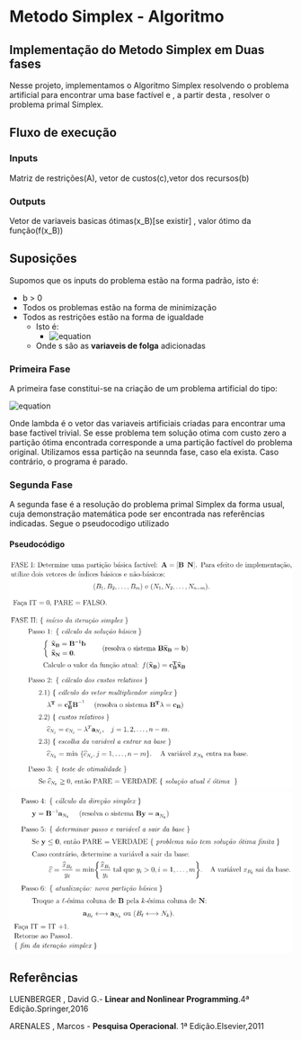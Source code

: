 # Metodo Simplex - Algoritmo
 ## Implementação do Metodo Simplex em Duas fases
 Nesse projeto, implementamos o Algoritmo Simplex resolvendo o problema artificial para encontrar uma base factível e , a partir desta , resolver o problema primal Simplex.
 ## Fluxo de execução
 ### Inputs 
 Matriz de restrições(A), vetor de custos(c),vetor dos recursos(b)
 ### Outputs 
 Vetor de variaveis basicas ótimas(x_B)[se existir] , valor ótimo da função(f(x_B))

 ## Suposições
 Supomos que os inputs do problema estão na forma padrão, isto é:
 - b > 0
 - Todos os problemas estão na forma de minimização
 - Todos as restrições estão na forma de igualdade 
    - Isto é: 
        - ![equation](https://latex.codecogs.com/png.image?%5Cbg%7Bwhite%7D%5Ctext%7Bmin%20%7D%20c%5Etx%5Cbegin%7Bcases%7DAx%20%5Cgeq%20b%20%5C%5Cx%5Cgeq%200%5C%5C%5Cend%7Bcases%7D%20%5Cmapsto%20%5Ctext%7B%20min%20%7Dc%5Etx%5Cbegin%7Bcases%7DAx%20&plus;%20Is%20=%20b%5C%5Cx,s%20%5Cgeq%200%5Cend%7Bcases%7D%20)
    - Onde s são as **variaveis de folga** adicionadas 
 ### Primeira Fase
 A primeira fase constitui-se na criação de um problema artificial do tipo:

 ![equation](https://latex.codecogs.com/png.image?%5Cdpi%7B110%7D%5Cbg%7Bwhite%7D%5Ctext%7Bmin%20%7D%20%5Csum%5Climits_%7Bi=1%7D%5Em%20%5Clambda_i%20%5Cbegin%7Bcases%7DAx%20&plus;I%5Clambda%20=%20b%20%5C%5Cx,%5Clambda%20%5Cgeq%200%5Cend%7Bcases%7D)
 
 Onde lambda é o vetor das variaveis artificiais criadas para encontrar uma base factivel trivial. Se esse problema tem solução otima com custo zero a partição ótima encontrada corresponde a uma partição factível do problema original. Utilizamos essa partição na seunnda fase, caso ela exista. Caso contrário, o programa é parado.
 
 ### Segunda Fase
 A segunda fase é a resolução do problema primal Simplex da forma usual, cuja demonstração matemática pode ser encontrada nas referências indicadas. Segue o pseudocodigo utilizado

 #### Pseudocódigo
 ![Deletada :( ](imgs/alg1.png)
 ![Deletada :( ](imgs/alg2.png)

 ## Referências
 LUENBERGER , David G.- **Linear and Nonlinear Programming**.4ª Edição.Springer,2016
 
 ARENALES , Marcos - **Pesquisa Operacional**. 1ª Edição.Elsevier,2011

